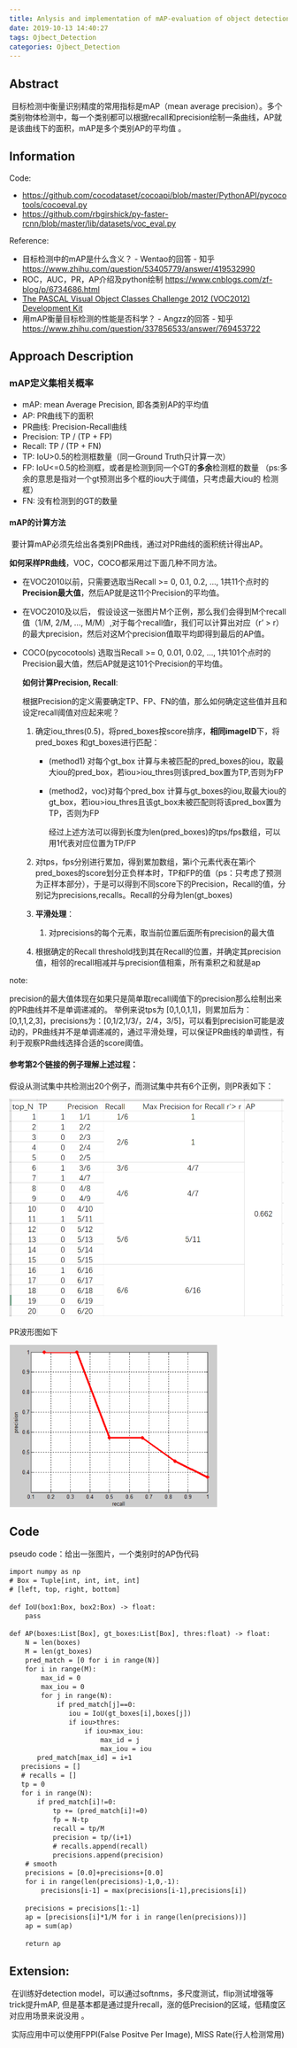 ```yaml
---
title: Anlysis and implementation of mAP-evaluation of object detection
date: 2019-10-13 14:40:27
tags: Ojbect_Detection
categories: Ojbect_Detection
---
```

## Abstract

​	 目标检测中衡量识别精度的常用指标是mAP（mean average precision）。多个类别物体检测中，每一个类别都可以根据recall和precision绘制一条曲线，AP就是该曲线下的面积，mAP是多个类别AP的平均值 。

## Information

Code: 

-  https://github.com/cocodataset/cocoapi/blob/master/PythonAPI/pycocotools/cocoeval.py 
-  https://github.com/rbgirshick/py-faster-rcnn/blob/master/lib/datasets/voc_eval.py 

Reference:

- 目标检测中的mAP是什么含义？ - Wentao的回答 - 知乎
  https://www.zhihu.com/question/53405779/answer/419532990
- ROC，AUC，PR，AP介绍及python绘制 https://www.cnblogs.com/zf-blog/p/6734686.html 
- [The PASCAL Visual Object Classes Challenge 2012 (VOC2012) Development Kit](https://link.zhihu.com/?target=http%3A//host.robots.ox.ac.uk/pascal/VOC/voc2012/htmldoc/devkit_doc.html%23SECTION00044000000000000000)
-  用mAP衡量目标检测的性能是否科学？ - Angzz的回答 - 知乎 https://www.zhihu.com/question/337856533/answer/769453722 

## Approach Description

### mAP定义集相关概率

- mAP: mean Average Precision, 即各类别AP的平均值
- AP: PR曲线下的面积
- PR曲线: Precision-Recall曲线
- Precision: TP / (TP + FP)
- Recall: TP / (TP + FN)
- TP: IoU>0.5的检测框数量（同一Ground Truth只计算一次）
- FP: IoU<=0.5的检测框，或者是检测到同一个GT的**多余**检测框的数量 （ps:多余的意思是指对一个gt预测出多个框的iou大于阈值，只考虑最大iou的 检测框）
- FN: 没有检测到的GT的数量

#### mAP的计算方法

​	要计算mAP必须先绘出各类别PR曲线，通过对PR曲线的面积统计得出AP。



​		**如何采样PR曲线**，VOC，COCO都采用过下面几种不同方法。

- 在VOC2010以前，只需要选取当Recall >= 0, 0.1, 0.2, ..., 1共11个点时的**Precision最大值**，然后AP就是这11个Precision的平均值。

- 在VOC2010及以后， 假设设这一张图片M个正例，那么我们会得到M个recall值（1/M, 2/M, …, M/M）,对于每个recall值r，我们可以计算出对应（r’ > r）的最大precision，然后对这M个precision值取平均即得到最后的AP值。 

- COCO(pycocotools) 选取当Recall >= 0, 0.01, 0.02, ..., 1共101个点时的Precision最大值，然后AP就是这101个Precision的平均值。 

  

  **如何计算Precision, Recall**:

  根据Precision的定义需要确定TP、FP、FN的值，那么如何确定这些值并且和设定recall阈值对应起来呢？

  1. 确定iou_thres(0.5)，将pred_boxes按score排序，**相同imageID**下，将pred_boxes 和gt_boxes进行匹配：

     - (method1) 对每个gt_box 计算与未被匹配的pred_boxes的iou，取最大iou的pred_box，若iou>iou_thres则该pred_box置为TP,否则为FP

     - (method2，voc)对每个pred_box 计算与gt_boxes的iou,取最大iou的gt_box，若iou>iou_thres且该gt_box未被匹配则将该pred_box置为TP，否则为FP

       经过上述方法可以得到长度为len(pred_boxes)的tps/fps数组，可以用1代表对应位置为TP/FP

  2. 对tps，fps分别进行累加，得到累加数组，第i个元素代表在第i个pred_boxes的score划分正负样本时，TP和FP的值（ps：只考虑了预测为正样本部分），于是可以得到不同score下的Precision，Recall的值，分别记为precisions,recalls。Recall的分母为len(gt_boxes)

  3. **平滑处理**：

     1. 对precisions的每个元素，取当前位置后面所有precision的最大值

  4. 根据确定的Recall threshold找到其在Recall的位置，并确定其precision值，相邻的recall相减并与precision值相乘，所有乘积之和就是ap

note: 

​	precision的最大值体现在如果只是简单取recall阈值下的precision那么绘制出来的PR曲线并不是单调递减的。	举例来说tps为 [0,1,0,1,1]，则累加后为：[0,1,1,2,3]，precisions为：[0,1/2,1/3/，2/4，3/5]，可以看到precision可能是波动的，PR曲线并不是单调递减的，通过平滑处理，可以保证PR曲线的单调性，有利于观察PR曲线选择合适的score阈值。

#### 参考第2个链接的例子理解上述过程：

 假设从测试集中共检测出20个例子，而测试集中共有6个正例，则PR表如下： 

<img src="mAP/PR_table.png" style="zoom:50%;" />

PR波形图如下

<img src="mAP/PR_curve.png" style="zoom:67%;" />

## Code

pseudo code：给出一张图片，一个类别时的AP伪代码

```
import numpy as np
# Box = Tuple[int, int, int, int]
# [left, top, right, bottom]

def IoU(box1:Box, box2:Box) -> float:
    pass
    
def AP(boxes:List[Box], gt_boxes:List[Box], thres:float) -> float:
    N = len(boxes)
    M = len(gt_boxes)
    pred_match = [0 for i in range(N)]
    for i in range(M):
        max_id = 0
        max_iou = 0
        for j in range(N):
            if pred_match[j]==0:
               iou = IoU(gt_boxes[i],boxes[j]) 
               if iou>thres:
                   if iou>max_iou:
                       max_id = j
                       max_iou = iou
       pred_match[max_id] = i+1
   precisions = []
   # recalls = []
   tp = 0
   for i in range(N):
       if pred_match[i]!=0:
           tp += (pred_match[i]!=0)
           fp = N-tp
           recall = tp/M
           precision = tp/(i+1)
           # recalls.append(recall)
           precisions.append(precision)
    # smooth
    precisions = [0.0]+precisions+[0.0]
    for i in range(len(precisions)-1,0,-1):
        precisions[i-1] = max(precisions[i-1],precisions[i])

    precisions = precisions[1:-1]
    ap = [precisions[i]*1/M for i in range(len(precisions))]
    ap = sum(ap)
    
    return ap
```



## Extension:

​	在训练好detection model，可以通过softnms，多尺度测试，flip测试增强等trick提升mAP, 但是基本都是通过提升recall，涨的低Precision的区域，低精度区对应用场景来说没用 。

​	实际应用中可以使用FPPI(False Positve Per Image), MISS Rate(行人检测常用)